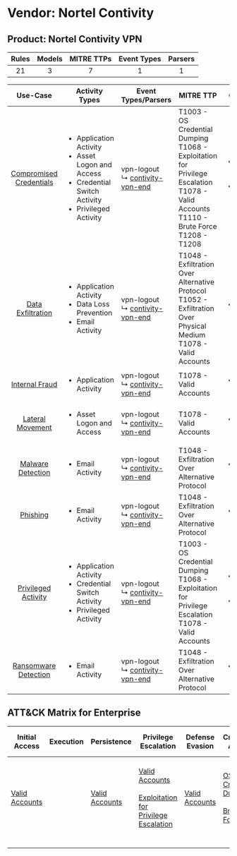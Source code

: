 Vendor: Nortel Contivity
========================
Product: Nortel Contivity VPN
-----------------------------
| Rules | Models | MITRE TTPs | Event Types | Parsers |
|:-----:|:------:|:----------:|:-----------:|:-------:|
|  21   |   3    |     7      |      1      |    1    |

|                                  Use-Case                                  | Activity Types                                                                                                                       | Event Types/Parsers                                                                   | MITRE TTP                                                                                                                                            | Content                                                                                                                                   |
|:--------------------------------------------------------------------------:| ------------------------------------------------------------------------------------------------------------------------------------ | ------------------------------------------------------------------------------------- | ---------------------------------------------------------------------------------------------------------------------------------------------------- | ----------------------------------------------------------------------------------------------------------------------------------------- |
| [Compromised Credentials](../../../UseCases/uc_compromised_credentials.md) | <ul><li>Application Activity</li><li>Asset Logon and Access</li><li>Credential Switch Activity</li><li>Privileged Activity</li></ul> |  vpn-logout<br> ↳ [contivity-vpn-end](Parsers/parserContent_contivity-vpn-end.md)<br> | T1003 - OS Credential Dumping<br>T1068 - Exploitation for Privilege Escalation<br>T1078 - Valid Accounts<br>T1110 - Brute Force<br>T1208 - T1208<br> | [<ul><li>11 Rules</li></ul><ul><li>3 Models</li></ul>](Rules_Models/r_m_nortel_contivity_nortel_contivity_vpn_Compromised_Credentials.md) |
|       [Data Exfiltration](../../../UseCases/uc_data_exfiltration.md)       | <ul><li>Application Activity</li><li>Data Loss Prevention</li><li>Email Activity</li></ul>                                           |  vpn-logout<br> ↳ [contivity-vpn-end](Parsers/parserContent_contivity-vpn-end.md)<br> | T1048 - Exfiltration Over Alternative Protocol<br>T1052 - Exfiltration Over Physical Medium<br>T1078 - Valid Accounts<br>                            | [<ul><li>7 Rules</li></ul>](Rules_Models/r_m_nortel_contivity_nortel_contivity_vpn_Data_Exfiltration.md)                                  |
|          [Internal Fraud](../../../UseCases/uc_internal_fraud.md)          | <ul><li>Application Activity</li></ul>                                                                                               |  vpn-logout<br> ↳ [contivity-vpn-end](Parsers/parserContent_contivity-vpn-end.md)<br> | T1078 - Valid Accounts<br>                                                                                                                           | [<ul><li>1 Rules</li></ul>](Rules_Models/r_m_nortel_contivity_nortel_contivity_vpn_Internal_Fraud.md)                                     |
|        [Lateral Movement](../../../UseCases/uc_lateral_movement.md)        | <ul><li>Asset Logon and Access</li></ul>                                                                                             |  vpn-logout<br> ↳ [contivity-vpn-end](Parsers/parserContent_contivity-vpn-end.md)<br> | T1078 - Valid Accounts<br>                                                                                                                           | [<ul><li>1 Rules</li></ul>](Rules_Models/r_m_nortel_contivity_nortel_contivity_vpn_Lateral_Movement.md)                                   |
|       [Malware Detection](../../../UseCases/uc_malware_detection.md)       | <ul><li>Email Activity</li></ul>                                                                                                     |  vpn-logout<br> ↳ [contivity-vpn-end](Parsers/parserContent_contivity-vpn-end.md)<br> | T1048 - Exfiltration Over Alternative Protocol<br>                                                                                                   | [<ul><li>1 Rules</li></ul>](Rules_Models/r_m_nortel_contivity_nortel_contivity_vpn_Malware_Detection.md)                                  |
|                [Phishing](../../../UseCases/uc_phishing.md)                | <ul><li>Email Activity</li></ul>                                                                                                     |  vpn-logout<br> ↳ [contivity-vpn-end](Parsers/parserContent_contivity-vpn-end.md)<br> | T1048 - Exfiltration Over Alternative Protocol<br>                                                                                                   | [<ul><li>1 Rules</li></ul>](Rules_Models/r_m_nortel_contivity_nortel_contivity_vpn_Phishing.md)                                           |
|     [Privileged Activity](../../../UseCases/uc_privileged_activity.md)     | <ul><li>Application Activity</li><li>Credential Switch Activity</li><li>Privileged Activity</li></ul>                                |  vpn-logout<br> ↳ [contivity-vpn-end](Parsers/parserContent_contivity-vpn-end.md)<br> | T1003 - OS Credential Dumping<br>T1068 - Exploitation for Privilege Escalation<br>T1078 - Valid Accounts<br>                                         | [<ul><li>6 Rules</li></ul><ul><li>1 Models</li></ul>](Rules_Models/r_m_nortel_contivity_nortel_contivity_vpn_Privileged_Activity.md)      |
|    [Ransomware Detection](../../../UseCases/uc_ransomware_detection.md)    | <ul><li>Email Activity</li></ul>                                                                                                     |  vpn-logout<br> ↳ [contivity-vpn-end](Parsers/parserContent_contivity-vpn-end.md)<br> | T1048 - Exfiltration Over Alternative Protocol<br>                                                                                                   | [<ul><li>1 Rules</li></ul>](Rules_Models/r_m_nortel_contivity_nortel_contivity_vpn_Ransomware_Detection.md)                               |

ATT&CK Matrix for Enterprise
----------------------------
| Initial Access                                                      | Execution | Persistence                                                         | Privilege Escalation                                                                                                                                          | Defense Evasion                                                     | Credential Access                                                                                                                          | Discovery | Lateral Movement | Collection | Command and Control | Exfiltration                                                                                                                                                                      | Impact |
| ------------------------------------------------------------------- | --------- | ------------------------------------------------------------------- | ------------------------------------------------------------------------------------------------------------------------------------------------------------- | ------------------------------------------------------------------- | ------------------------------------------------------------------------------------------------------------------------------------------ | --------- | ---------------- | ---------- | ------------------- | --------------------------------------------------------------------------------------------------------------------------------------------------------------------------------- | ------ |
| [Valid Accounts](https://attack.mitre.org/techniques/T1078)<br><br> |           | [Valid Accounts](https://attack.mitre.org/techniques/T1078)<br><br> | [Valid Accounts](https://attack.mitre.org/techniques/T1078)<br><br>[Exploitation for Privilege Escalation](https://attack.mitre.org/techniques/T1068)<br><br> | [Valid Accounts](https://attack.mitre.org/techniques/T1078)<br><br> | [OS Credential Dumping](https://attack.mitre.org/techniques/T1003)<br><br>[Brute Force](https://attack.mitre.org/techniques/T1110)<br><br> |           |                  |            |                     | [Exfiltration Over Alternative Protocol](https://attack.mitre.org/techniques/T1048)<br><br>[Exfiltration Over Physical Medium](https://attack.mitre.org/techniques/T1052)<br><br> |        |